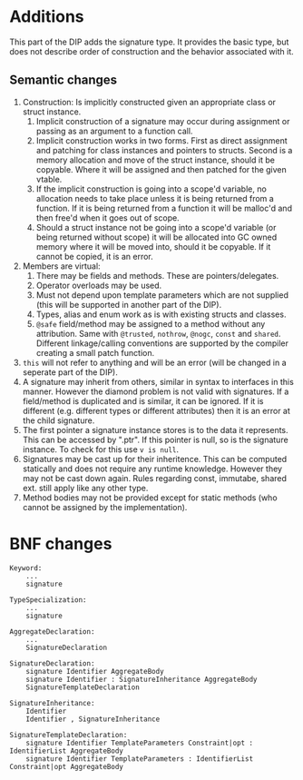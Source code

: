 # Additions
This part of the DIP adds the signature type. It provides the basic type, but does not describe order of construction and the behavior associated with it.

## Semantic changes

1. Construction: Is implicitly constructed given an appropriate class or struct instance.
    1. Implicit construction of a signature may occur during assignment or passing as an argument to a function call.
    2. Implicit construction works in two forms. First as direct assignment and patching for class instances and pointers to structs. Second is a memory allocation and move of the struct instance, should it be copyable. Where it will be assigned and then patched for the given vtable.
    3. If the implicit construction is going into a scope'd variable, no allocation needs to take place unless it is being returned from a function. If it is being returned from a function it will be malloc'd and then free'd when it goes out of scope.
    4. Should a struct instance not be going into a scope'd variable (or being returned without scope) it will be allocated into GC owned memory where it will be moved into, should it be copyable. If it cannot be copied, it is an error.
2. Members are virtual:
    1. There may be fields and methods. These are pointers/delegates.
    2. Operator overloads may be used.
    3. Must not depend upon template parameters which are not supplied (this will be supported in another part of the DIP).
    4. Types, alias and enum work as is with existing structs and classes.
    5. ``@safe`` field/method may be assigned to a method without any attribution. Same with ``@trusted``, ``nothrow``, ``@nogc``, ``const`` and ``shared``. Different linkage/calling conventions are supported by the compiler creating a small patch function.
3. ``this`` will not refer to anything and will be an error (will be changed in a seperate part of the DIP).
4. A signature may inherit from others, similar in syntax to interfaces in this manner. However the diamond problem is not valid with signatures. If a field/method is duplicated and is similar, it can be ignored. If it is different (e.g. different types or different attributes) then it is an error at the child signature.
5. The first pointer a signature instance stores is to the data it represents. This can be accessed by ".ptr". If this pointer is null, so is the signature instance. To check for this use ``v is null``.
6. Signatures may be cast up for their inheritence. This can be computed statically and does not require any runtime knowledge. However they may not be cast down again. Rules regarding const, immutabe, shared ext. still apply like any other type.
7. Method bodies may not be provided except for static methods (who cannot be assigned by the implementation).

# BNF changes

```BNF
Keyword:
    ...
    signature
    
TypeSpecialization:
    ...
    signature
    
AggregateDeclaration:
    ...
    SignatureDeclaration
    
SignatureDeclaration:
    signature Identifier AggregateBody
    signature Identifier : SignatureInheritance AggregateBody
    SignatureTemplateDeclaration
    
SignatureInheritance:
    Identifier
    Identifier , SignatureInheritance

SignatureTemplateDeclaration:
    signature Identifier TemplateParameters Constraint|opt : IdentifierList AggregateBody
    signature Identifier TemplateParameters : IdentifierList Constraint|opt AggregateBody
```
